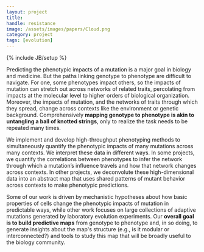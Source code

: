 ```yaml
---
layout: project
title:
handle: resistance
image: /assets/images/papers/Cloud.png
category: project
tags: [evolution]
---
```

{% include JB/setup %}

Predicting the phenotypic impacts of a mutation is a major goal in biology and medicine. But the paths linking genotype to phenotype are difficult to navigate. For one, some phenotypes impact others, so the impacts of mutation can stretch out across networks of related traits, percolating from impacts at the molecular level to higher orders of biological organization. Moreover, the impacts of mutation, and the networks of traits through which they spread, change across contexts like the environment or genetic background. Comprehensively <b>mapping genotype to phenotype is akin to untangling a ball of knotted strings</b>, only to realize the task needs to be repeated many times. 

We implement and develop high-throughput phenotyping methods to simultaneously quantify the phenotypic impacts of many mutations across many contexts. We interpret these data in different ways. In some projects, we quantify the correlations between phenotypes to infer the network through which a mutation’s influence travels and how that network changes across contexts. In other projects, we deconvolute these high-dimensional data into an abstract map that uses shared patterns of mutant behavior across contexts to make phenotypic predictions. 

Some of our work is driven by mechanistic hypotheses about how basic properties of cells change the phenotypic impacts of mutation in predictable ways, while other work focuses on large collections of adaptive mutations generated by laboratory evolution experiments. Our <b>overall goal is to build predictive maps</b> from genotype to phenotype and, in so doing, to generate insights about the map's structure (e.g., is it modular or interconnected?) and tools to study this map that will be broadly useful to the biology community.